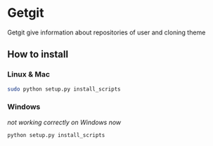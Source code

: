 # Getgit

Getgit give information about repositories of user and cloning theme

## How to install

### Linux & Mac

```sh
sudo python setup.py install_scripts
```

### Windows

*_not working correctly on Windows now_*

```sh
python setup.py install_scripts
```
